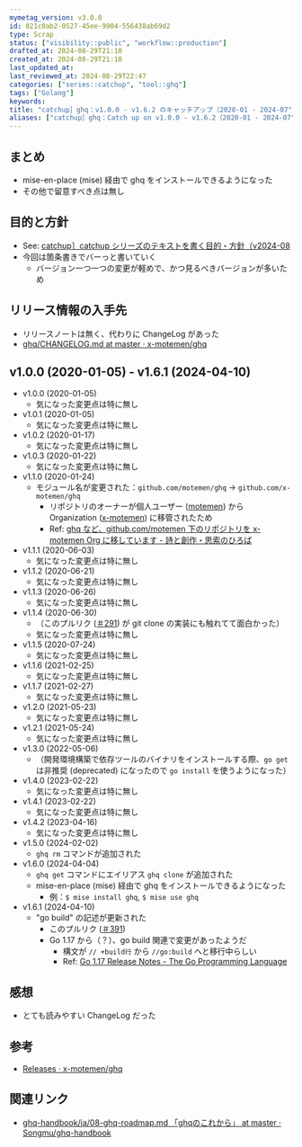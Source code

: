 ```yaml
---
mymetag_version: v3.0.0
id: 821c0ab2-0527-45ee-9904-556438ab69d2
type: Scrap
status: ["visibility::public", "workflow::production"]
drafted_at: 2024-08-29T21:10
created_at: 2024-08-29T21:10
last_updated_at:
last_reviewed_at: 2024-08-29T22:47
categories: ["series::catchup", "tool::ghq"]
tags: ["Golang"]
keywords:
title: "catchup］ghq：v1.0.0 - v1.6.2 のキャッチアップ（2020-01 - 2024-07"
aliases: ["catchup］ghq：Catch up on v1.0.0 - v1.6.2（2020-01 - 2024-07"]
---
```


## まとめ

- mise-en-place (mise) 経由で ghq をインストールできるようになった
- その他で留意すべき点は無し

## 目的と方針

- See: [catchup］catchup シリーズのテキストを書く目的・方針（v2024-08](./72b2608e-8b0f-4ccd-a366-9093a8d48f2a.md)
- 今回は箇条書きでバーっと書いていく
    - バージョン一つ一つの変更が軽めで、かつ見るべきバージョンが多いため

## リリース情報の入手先

- リリースノートは無く、代わりに ChangeLog があった
- [ghq/CHANGELOG.md at master · x-motemen/ghq](https://github.com/x-motemen/ghq/blob/d79add20f26e7c079295e79496310ce3b6eabed1/CHANGELOG.md)

## v1.0.0 (2020-01-05) - v1.6.1 (2024-04-10)

- v1.0.0 (2020-01-05)
    - 気になった変更点は特に無し
- v1.0.1 (2020-01-05)
    - 気になった変更点は特に無し
- v1.0.2 (2020-01-17)
    - 気になった変更点は特に無し
- v1.0.3 (2020-01-22)
    - 気になった変更点は特に無し
- v1.1.0 (2020-01-24)
    - モジュール名が変更された：`github.com/motemen/ghq` -> `github.com/x-motemen/ghq`
        - リポジトリのオーナーが個人ユーザー ([motemen](https://github.com/motemen)) から Organization ([x-motemen](https://github.com/x-motemen)) に移管されたため
        - Ref: [ghq など、github.com/motemen 下のリポジトリを x-motemen Org に移しています - 詩と創作・思索のひろば](https://motemen.hatenablog.com/entry/2020/03/x-motemen-org)
- v1.1.1 (2020-06-03)
    - 気になった変更点は特に無し
- v1.1.2 (2020-06-21)
    - 気になった変更点は特に無し
- v1.1.3 (2020-06-26)
    - 気になった変更点は特に無し
- v1.1.4 (2020-06-30)
    - （このプルリク ([＃291](https://github.com/x-motemen/ghq/pull/291)) が git clone の実装にも触れてて面白かった）
    - 気になった変更点は特に無し
- v1.1.5 (2020-07-24)
    - 気になった変更点は特に無し
- v1.1.6 (2021-02-25)
    - 気になった変更点は特に無し
- v1.1.7 (2021-02-27)
    - 気になった変更点は特に無し
- v1.2.0 (2021-05-23)
    - 気になった変更点は特に無し
- v1.2.1 (2021-05-24)
    - 気になった変更点は特に無し
- v1.3.0 (2022-05-06)
    - （開発環境構築で依存ツールのバイナリをインストールする際、`go get` は非推奨 (deprecated) になったので `go install` を使うようになった）
- v1.4.0 (2023-02-22)
    - 気になった変更点は特に無し
- v1.4.1 (2023-02-22)
    - 気になった変更点は特に無し
- v1.4.2 (2023-04-16)
    - 気になった変更点は特に無し
- v1.5.0 (2024-02-02)
    - `ghq rm` コマンドが追加された
- v1.6.0 (2024-04-04)
    - `ghq get` コマンドにエイリアス `ghq clone` が追加された
    - mise-en-place (mise) 経由で ghq をインストールできるようになった
        - 例：`$ mise install ghq`, `$ mise use ghq`
- v1.6.1 (2024-04-10)
    - "go build" の記述が更新された
        - このプルリク ([＃391](https://github.com/x-motemen/ghq/pull/391))
        - Go 1.17 から（？）、go build 関連で変更があったようだ
            - 構文が `// +build行` から `//go:build` へと移行中らしい
            - Ref: [Go 1.17 Release Notes - The Go Programming Language](https://go.dev/doc/go1.17#go:build)

## 感想

- とても読みやすい ChangeLog だった

## 参考

- [Releases · x-motemen/ghq](https://github.com/x-motemen/ghq/releases)

## 関連リンク

- [ghq-handbook/ja/08-ghq-roadmap.md 「ghqのこれから」 at master · Songmu/ghq-handbook](https://github.com/Songmu/ghq-handbook/blob/97d02519598835f635260988cfa45e58ec4afe35/ja/08-ghq-roadmap.md)
